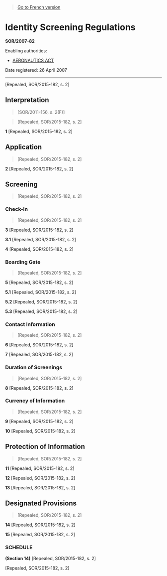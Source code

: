 > [Go to French version](/fr/Règlements/Décrets,%20ordonnances%20et%20règlements%20statutaires/2007/82.md)

# Identity Screening Regulations

**SOR/2007-82**

Enabling authorities: 
- [AERONAUTICS ACT](/en/Acts/Revised%20Statutes%20of%20Canada/A/A-2.md)

Date registered: 26 April 2007

----------


[Repealed, SOR/2015-182, s. 2]



## Interpretation
> [SOR/2011-156, s. 2(F)]

> [Repealed, SOR/2015-182, s. 2]



**1** [Repealed, SOR/2015-182, s. 2]




## Application
> [Repealed, SOR/2015-182, s. 2]



**2** [Repealed, SOR/2015-182, s. 2]




## Screening
> [Repealed, SOR/2015-182, s. 2]




### Check-In
> [Repealed, SOR/2015-182, s. 2]



**3** [Repealed, SOR/2015-182, s. 2]



**3.1** [Repealed, SOR/2015-182, s. 2]



**4** [Repealed, SOR/2015-182, s. 2]




### Boarding Gate
> [Repealed, SOR/2015-182, s. 2]



**5** [Repealed, SOR/2015-182, s. 2]



**5.1** [Repealed, SOR/2015-182, s. 2]



**5.2** [Repealed, SOR/2015-182, s. 2]



**5.3** [Repealed, SOR/2015-182, s. 2]




### Contact Information
> [Repealed, SOR/2015-182, s. 2]



**6** [Repealed, SOR/2015-182, s. 2]



**7** [Repealed, SOR/2015-182, s. 2]




### Duration of Screenings
> [Repealed, SOR/2015-182, s. 2]



**8** [Repealed, SOR/2015-182, s. 2]




### Currency of Information
> [Repealed, SOR/2015-182, s. 2]



**9** [Repealed, SOR/2015-182, s. 2]



**10** [Repealed, SOR/2015-182, s. 2]




## Protection of Information
> [Repealed, SOR/2015-182, s. 2]



**11** [Repealed, SOR/2015-182, s. 2]



**12** [Repealed, SOR/2015-182, s. 2]



**13** [Repealed, SOR/2015-182, s. 2]




## Designated Provisions
> [Repealed, SOR/2015-182, s. 2]



**14** [Repealed, SOR/2015-182, s. 2]



**15** [Repealed, SOR/2015-182, s. 2]




### **SCHEDULE** 
**(Section 14)**
[Repealed, SOR/2015-182, s. 2]


[Repealed, SOR/2015-182, s. 2]



